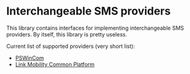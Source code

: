 # Interchangeable SMS providers

This library contains interfaces for implementing interchangeable SMS providers. By itself, this library is pretty useless.
 
Current list of supported providers (very short list):

- [PSWinCom](https://github.com/digitalcreations/sms_pswincom)
- [Link Mobility Common Platform](https://github.com/digitalcreations/sms_link)